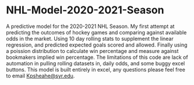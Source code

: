 # NHL-Model-2020-2021-Season

A predictive model for the 2020-2021 NHL Season. My first attempt at predicting the outcomes of hockey games and comparing against available odds in the market. 
Using 10 day rolling stats to supplement the linear regression, and predicted expected goals scored and allowed. 
Finally using a poission distribution to calculate win percentage and measure against bookmakers implied win percentage. 
The limitations of this code are lack of automation in pulling rolling datasets in, daily odds, and some buggy excel buttons. 
This model is built entirely in excel, any questions please feel free to email Kpsheahe@syr.edu. 

